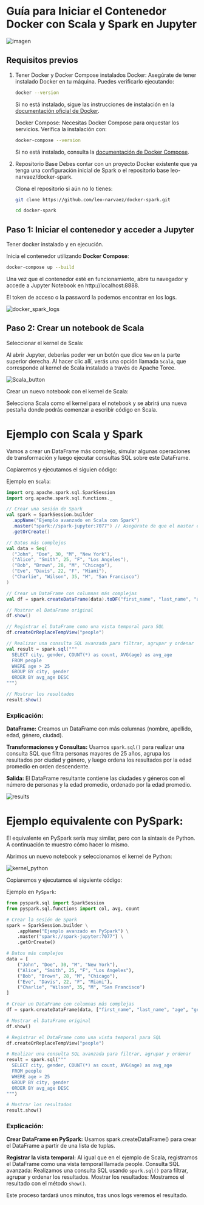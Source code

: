 # Guía para Iniciar el Contenedor Docker con Scala y Spark en Jupyter

![imagen](https://github.com/user-attachments/assets/19f80df9-e7a1-4e84-80bb-35ce124d1f30)

## Requisitos previos
1. Tener Docker y Docker Compose instalados
Docker: Asegúrate de tener instalado Docker en tu máquina. Puedes verificarlo ejecutando:

    ```bash
    docker --version
    ```
    Si no está instalado, sigue las instrucciones de instalación en la  [documentación oficial de Docker](https://docs.docker.com/engine/install/).

    Docker Compose: Necesitas Docker Compose para orquestar los servicios. Verifica la instalación con:

    ```bash
    docker-compose --version
    ```
    Si no está instalado, consulta la [documentación de Docker Compose](https://docs.docker.com/compose/install/).

2. Repositorio Base
Debes contar con un proyecto Docker existente que ya tenga una configuración inicial de Spark o el repositorio base leo-narvaez/docker-spark.

    Clona el repositorio si aún no lo tienes:
    ```bash
    git clone https://github.com/leo-narvaez/docker-spark.git
    ```
    ```bash
    cd docker-spark
    ```

## Paso 1: Iniciar el contenedor y acceder a Jupyter
Tener docker instalado y en ejecución.

Inicia el contenedor utilizando **Docker Compose**:

```bash
docker-compose up --build
```

Una vez que el contenedor esté en funcionamiento, abre tu navegador y accede a Jupyter Notebook en http://localhost:8888.

El token de acceso o la password la podemos encontrar en los logs.

![docker_spark_logs](https://github.com/user-attachments/assets/c307bbe6-60d9-43dd-b32d-75424bbb3a94)

## Paso 2: Crear un notebook de Scala

Seleccionar el kernel de Scala:

Al abrir Jupyter, deberías poder ver un botón que dice `New` en la parte superior derecha. Al hacer clic allí, verás una opción llamada `Scala`, que corresponde al kernel de Scala instalado a través de Apache Toree.

![Scala_button](https://github.com/user-attachments/assets/eced4b8d-7830-4324-8463-32c1bf1f86d9)

Crear un nuevo notebook con el kernel de Scala:

Selecciona Scala como el kernel para el notebook y se abrirá una nueva pestaña donde podrás comenzar a escribir código en Scala.

# Ejemplo con Scala y Spark
Vamos a crear un DataFrame más complejo, simular algunas operaciones de transformación y luego ejecutar consultas SQL sobre este DataFrame.

Copiaremos y ejecutamos el siguien código:

Ejemplo en `Scala`:
```scala
import org.apache.spark.sql.SparkSession
import org.apache.spark.sql.functions._

// Crear una sesión de Spark
val spark = SparkSession.builder
  .appName("Ejemplo avanzado en Scala con Spark")
  .master("spark://spark-jupyter:7077") // Asegúrate de que el master es el correcto
  .getOrCreate()

// Datos más complejos
val data = Seq(
  ("John", "Doe", 30, "M", "New York"),
  ("Alice", "Smith", 25, "F", "Los Angeles"),
  ("Bob", "Brown", 28, "M", "Chicago"),
  ("Eve", "Davis", 22, "F", "Miami"),
  ("Charlie", "Wilson", 35, "M", "San Francisco")
)

// Crear un DataFrame con columnas más complejas
val df = spark.createDataFrame(data).toDF("first_name", "last_name", "age", "gender", "city")

// Mostrar el DataFrame original
df.show()

// Registrar el DataFrame como una vista temporal para SQL
df.createOrReplaceTempView("people")

// Realizar una consulta SQL avanzada para filtrar, agrupar y ordenar
val result = spark.sql("""
  SELECT city, gender, COUNT(*) as count, AVG(age) as avg_age
  FROM people
  WHERE age > 25
  GROUP BY city, gender
  ORDER BY avg_age DESC
""")

// Mostrar los resultados
result.show()
```

### Explicación:
**DataFrame:** Creamos un DataFrame con más columnas (nombre, apellido, edad, género, ciudad).

**Transformaciones y Consultas:** Usamos `spark.sql()` para realizar una consulta SQL que filtra personas mayores de 25 años, agrupa los resultados por ciudad y género, y luego ordena los resultados por la edad promedio en orden descendente.

**Salida:** El DataFrame resultante contiene las ciudades y géneros con el número de personas y la edad promedio, ordenado por la edad promedio.

![results](https://github.com/user-attachments/assets/ee3c4ae1-5fa3-4228-a2d9-2d8e0a1d6329)

# Ejemplo equivalente con PySpark:
El equivalente en PySpark sería muy similar, pero con la sintaxis de Python.
A continuación te muestro cómo hacer lo mismo.

Abrimos un nuevo notebook y seleccionamos el kernel de Python:

![kernel_python](https://github.com/user-attachments/assets/bdedd014-3aec-48cf-bdfe-7840ee1ae29a)

Copiaremos y ejecutamos el siguiente código:

Ejemplo en `PySpark`:
```python
from pyspark.sql import SparkSession
from pyspark.sql.functions import col, avg, count

# Crear la sesión de Spark
spark = SparkSession.builder \
    .appName("Ejemplo avanzado en PySpark") \
    .master("spark://spark-jupyter:7077") \
    .getOrCreate()

# Datos más complejos
data = [
    ("John", "Doe", 30, "M", "New York"),
    ("Alice", "Smith", 25, "F", "Los Angeles"),
    ("Bob", "Brown", 28, "M", "Chicago"),
    ("Eve", "Davis", 22, "F", "Miami"),
    ("Charlie", "Wilson", 35, "M", "San Francisco")
]

# Crear un DataFrame con columnas más complejas
df = spark.createDataFrame(data, ["first_name", "last_name", "age", "gender", "city"])

# Mostrar el DataFrame original
df.show()

# Registrar el DataFrame como una vista temporal para SQL
df.createOrReplaceTempView("people")

# Realizar una consulta SQL avanzada para filtrar, agrupar y ordenar
result = spark.sql("""
  SELECT city, gender, COUNT(*) as count, AVG(age) as avg_age
  FROM people
  WHERE age > 25
  GROUP BY city, gender
  ORDER BY avg_age DESC
""")

# Mostrar los resultados
result.show()
```
### Explicación:
**Crear DataFrame en PySpark:** Usamos spark.createDataFrame() para crear el DataFrame a partir de una lista de tuplas.

**Registrar la vista temporal:** Al igual que en el ejemplo de Scala, registramos el DataFrame como una vista temporal llamada people.
Consulta SQL avanzada: Realizamos una consulta SQL usando `spark.sql()` para filtrar, agrupar y ordenar los resultados.
Mostrar los resultados: Mostramos el resultado con el método `show()`.

Este proceso tardará unos minutos, tras unos logs veremos el resultado.
